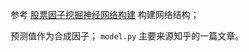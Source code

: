 参考 [股票因子挖掘神经网络构建](https://blog.csdn.net/qq_45137571/article/details/118532260) 构建网络结构；

预测值作为合成因子； `model.py` 主要来源知乎的一篇文章。
